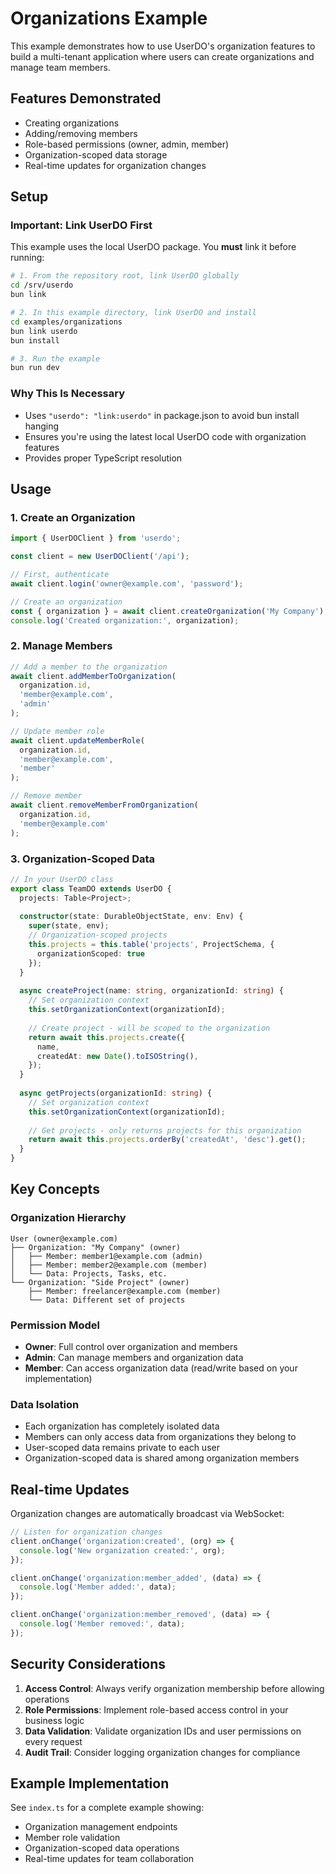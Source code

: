 # Organizations Example

This example demonstrates how to use UserDO's organization features to build a multi-tenant application where users can create organizations and manage team members.

## Features Demonstrated

- Creating organizations
- Adding/removing members
- Role-based permissions (owner, admin, member)
- Organization-scoped data storage
- Real-time updates for organization changes

## Setup

### Important: Link UserDO First

This example uses the local UserDO package. You **must** link it before running:

```bash
# 1. From the repository root, link UserDO globally
cd /srv/userdo
bun link

# 2. In this example directory, link UserDO and install
cd examples/organizations
bun link userdo
bun install

# 3. Run the example
bun run dev
```

### Why This Is Necessary

- Uses `"userdo": "link:userdo"` in package.json to avoid bun install hanging
- Ensures you're using the latest local UserDO code with organization features
- Provides proper TypeScript resolution

## Usage

### 1. Create an Organization

```ts
import { UserDOClient } from 'userdo';

const client = new UserDOClient('/api');

// First, authenticate
await client.login('owner@example.com', 'password');

// Create an organization
const { organization } = await client.createOrganization('My Company');
console.log('Created organization:', organization);
```

### 2. Manage Members

```ts
// Add a member to the organization
await client.addMemberToOrganization(
  organization.id, 
  'member@example.com', 
  'admin'
);

// Update member role
await client.updateMemberRole(
  organization.id, 
  'member@example.com', 
  'member'
);

// Remove member
await client.removeMemberFromOrganization(
  organization.id, 
  'member@example.com'
);
```

### 3. Organization-Scoped Data

```ts
// In your UserDO class
export class TeamDO extends UserDO {
  projects: Table<Project>;
  
  constructor(state: DurableObjectState, env: Env) {
    super(state, env);
    // Organization-scoped projects
    this.projects = this.table('projects', ProjectSchema, { 
      organizationScoped: true 
    });
  }
  
  async createProject(name: string, organizationId: string) {
    // Set organization context
    this.setOrganizationContext(organizationId);
    
    // Create project - will be scoped to the organization
    return await this.projects.create({
      name,
      createdAt: new Date().toISOString(),
    });
  }
  
  async getProjects(organizationId: string) {
    // Set organization context
    this.setOrganizationContext(organizationId);
    
    // Get projects - only returns projects for this organization
    return await this.projects.orderBy('createdAt', 'desc').get();
  }
}
```

## Key Concepts

### Organization Hierarchy
```
User (owner@example.com)
├── Organization: "My Company" (owner)
│   ├── Member: member1@example.com (admin)
│   ├── Member: member2@example.com (member)
│   └── Data: Projects, Tasks, etc.
└── Organization: "Side Project" (owner)
    ├── Member: freelancer@example.com (member)
    └── Data: Different set of projects
```

### Permission Model
- **Owner**: Full control over organization and members
- **Admin**: Can manage members and organization data
- **Member**: Can access organization data (read/write based on your implementation)

### Data Isolation
- Each organization has completely isolated data
- Members can only access data from organizations they belong to
- User-scoped data remains private to each user
- Organization-scoped data is shared among organization members

## Real-time Updates

Organization changes are automatically broadcast via WebSocket:

```ts
// Listen for organization changes
client.onChange('organization:created', (org) => {
  console.log('New organization created:', org);
});

client.onChange('organization:member_added', (data) => {
  console.log('Member added:', data);
});

client.onChange('organization:member_removed', (data) => {
  console.log('Member removed:', data);
});
```

## Security Considerations

1. **Access Control**: Always verify organization membership before allowing operations
2. **Role Permissions**: Implement role-based access control in your business logic
3. **Data Validation**: Validate organization IDs and user permissions on every request
4. **Audit Trail**: Consider logging organization changes for compliance

## Example Implementation

See `index.ts` for a complete example showing:
- Organization management endpoints
- Member role validation
- Organization-scoped data operations
- Real-time updates for team collaboration 